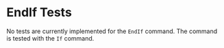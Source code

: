 # EndIf Tests #

No tests are currently implemented for the `EndIf` command.
The command is tested with the `If` command.
